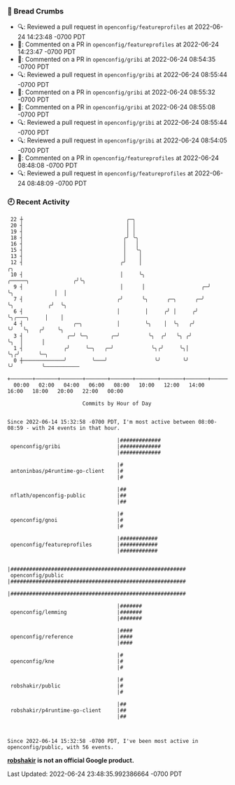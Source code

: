 ### 🍞 Bread Crumbs

 * 🔍: Reviewed a pull request in  `openconfig/featureprofiles` at 2022-06-24 14:23:48 -0700 PDT
 * 💬: Commented on a PR in  `openconfig/featureprofiles` at 2022-06-24 14:23:47 -0700 PDT
 * 💬: Commented on a PR in  `openconfig/gribi` at 2022-06-24 08:54:35 -0700 PDT
 * 🔍: Reviewed a pull request in  `openconfig/gribi` at 2022-06-24 08:55:44 -0700 PDT
 * 💬: Commented on a PR in  `openconfig/gribi` at 2022-06-24 08:55:32 -0700 PDT
 * 💬: Commented on a PR in  `openconfig/gribi` at 2022-06-24 08:55:08 -0700 PDT
 * 🔍: Reviewed a pull request in  `openconfig/gribi` at 2022-06-24 08:55:44 -0700 PDT
 * 🔍: Reviewed a pull request in  `openconfig/gribi` at 2022-06-24 08:54:05 -0700 PDT
 * 💬: Commented on a PR in  `openconfig/featureprofiles` at 2022-06-24 08:48:08 -0700 PDT
 * 🔍: Reviewed a pull request in  `openconfig/featureprofiles` at 2022-06-24 08:48:09 -0700 PDT

### 🕘 Recent Activity
```
 22 ┼                                 ╭─╮
 20 ┤                                 │ │
 19 ┤                                 │ │
 18 ┤                                ╭╯ ╰╮
 16 ┤                                │   │
 15 ┤                                │   ╰╮
 13 ┤                                │    │
 12 ┤                               ╭╯    │                                           ╭╮
 10 ┤                               │     ╰╮                    ╭─────╮              ╭╯╰╮
  9 ┤                               │      │                  ╭─╯     ╰╮             │  │
  7 ┤                              ╭╯      ╰╮      ╭─╮      ╭─╯        ╰╮           ╭╯  ╰╮
  6 ┤                              │        │     ╭╯ │     ╭╯           ╰╮╭───╮     │    │
  4 ┤                ╭─╮           │        ╰╮    │  ╰╮   ╭╯             ╰╯   ╰╮   ╭╯    ╰╮
  3 ┤              ╭─╯ ╰─╮       ╭─╯         ╰╮  ╭╯   ╰╮ ╭╯                    ╰╮  │      │
  1 ┤             ╭╯     ╰─╮   ╭─╯            ╰╮╭╯     ╰╮│                      ╰╮╭╯      ╰─╮
  0 ┼─────────────╯        ╰───╯               ╰╯       ╰╯                       ╰╯         ╰───────────
    +───────+───────+───────+───────+───────+───────+───────+───────+───────+───────+───────+───────+────
  00:00   02:00   04:00   06:00   08:00   10:00   12:00   14:00   16:00   18:00   20:00   22:00   00:00   

						Commits by Hour of Day


Since 2022-06-14 15:32:58 -0700 PDT, I'm most active between 08:00-08:59 - with 24 events in that hour.

```



```
                                   |#############
 openconfig/gribi                  |#############
                                   |#############

                                   |#
 antoninbas/p4runtime-go-client    |#
                                   |#

                                   |##
 nflath/openconfig-public          |##
                                   |##

                                   |#
 openconfig/gnoi                   |#
                                   |#

                                   |############
 openconfig/featureprofiles        |############
                                   |############

                                   |########################################################
 openconfig/public                 |########################################################
                                   |########################################################

                                   |#######
 openconfig/lemming                |#######
                                   |#######

                                   |####
 openconfig/reference              |####
                                   |####

                                   |#
 openconfig/kne                    |#
                                   |#

                                   |#
 robshakir/public                  |#
                                   |#

                                   |##
 robshakir/p4runtime-go-client     |##
                                   |##



Since 2022-06-14 15:32:58 -0700 PDT, I've been most active in openconfig/public, with 56 events.

```
**[robshakir](mailto:robjs@google.com) is not an official Google product.**  


Last Updated: 2022-06-24 23:48:35.992386664 -0700 PDT
